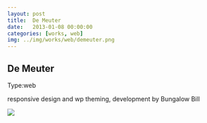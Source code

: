 ```yaml
---
layout: post
title:  De Meuter
date:   2013-01-08 00:00:00
categories: [works, web]
img: ../img/works/web/demeuter.png
---
```

<h2>De Meuter</h2>
<div><label>Type:</label><span>web</span></div>
<div><p>responsive design and wp theming, development by Bungalow Bill</p></div>
<img src="/img/works/web/demeuter.png">